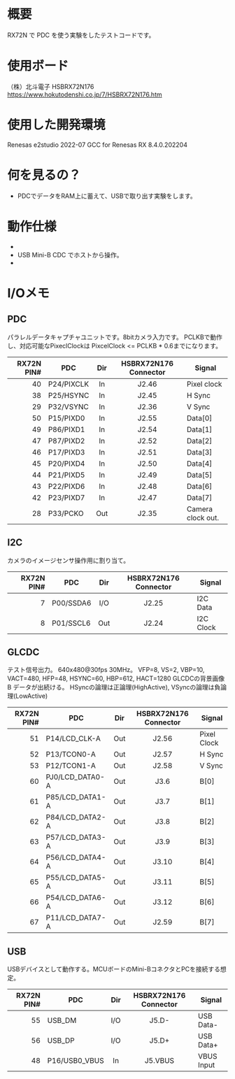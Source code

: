 # 概要

RX72N で PDC を使う実験をしたテストコードです。

# 使用ボード

（株）北斗電子 HSBRX72N176
https://www.hokutodenshi.co.jp/7/HSBRX72N176.htm

# 使用した開発環境

Renesas e2studio 2022-07
GCC for Renesas RX 8.4.0.202204

# 何を見るの？

* PDCでデータをRAM上に蓄えて、USBで取り出す実験をします。


# 動作仕様

* 
* USB Mini-B CDC でホストから操作。
* 

# I/Oメモ

## PDC

パラレルデータキャプチャユニットです。8bitカメラ入力です。
PCLKBで動作し、対応可能なPixeclClockは PixcelClock <= PCLKB * 0.6までになります。

|RX72N PIN#|PDC|Dir|HSBRX72N176 Connector|Signal|
|--:|---|:-:|:-:|---|
|40|P24/PIXCLK|In|J2.46|Pixel clock|
|38|P25/HSYNC|In|J2.45|H Sync|
|29|P32/VSYNC|In|J2.36|V Sync|
|50|P15/PIXD0|In|J2.55|Data[0]|
|49|P86/PIXD1|In|J2.54|Data[1]|
|47|P87/PIXD2|In|J2.52|Data[2]|
|46|P17/PIXD3|In|J2.51|Data[3]|
|45|P20/PIXD4|In|J2.50|Data[4]|
|44|P21/PIXD5|In|J2.49|Data[5]|
|43|P22/PIXD6|In|J2.48|Data[6]|
|42|P23/PIXD7|In|J2.47|Data[7]|
|28|P33/PCKO|Out|J2.35|Camera clock out.|

## I2C

カメラのイメージセンサ操作用に割り当て。

|RX72N PIN#|PDC|Dir|HSBRX72N176 Connector|Signal|
|--:|---|:-:|:-:|---|
|7|P00/SSDA6|I/O|J2.25|I2C Data|
|8|P01/SSCL6|Out|J2.24|I2C Clock|



## GLCDC

テスト信号出力。 640x480@30fps 30MHz。
VFP=8, VS=2, VBP=10, VACT=480,
HFP=48, HSYNC=60, HBP=612, HACT=1280
GLCDCの背景画像 B データが出続ける。
HSyncの論理は正論理(HighActive), VSyncの論理は負論理(LowActive)

|RX72N PIN#|PDC|Dir|HSBRX72N176 Connector|Signal|
|--:|---|:-:|:-:|---|
|51|P14/LCD_CLK-A|Out|J2.56|Pixel Clock|
|52|P13/TCON0-A|Out|J2.57|H Sync|
|53|P12/TCON1-A|Out|J2.58|V Sync|
|60|PJ0/LCD_DATA0-A|Out|J3.6|B[0]|
|61|P85/LCD_DATA1-A|Out|J3.7|B[1]|
|62|P84/LCD_DATA2-A|Out|J3.8|B[2]|
|63|P57/LCD_DATA3-A|Out|J3.9|B[3]|
|64|P56/LCD_DATA4-A|Out|J3.10|B[4]|
|65|P55/LCD_DATA5-A|Out|J3.11|B[5]|
|66|P54/LCD_DATA6-A|Out|J3.12|B[6]|
|67|P11/LCD_DATA7-A|Out|J2.59|B[7]|

## USB

USBデバイスとして動作する。MCUボードのMini-BコネクタとPCを接続する想定。

|RX72N PIN#|PDC|Dir|HSBRX72N176 Connector|Signal|
|--:|---|:-:|:-:|---|
|55|USB_DM|I/O|J5.D-|USB Data-|
|56|USB_DP|I/O|J5.D+|USB Data+|
|48|P16/USB0_VBUS|In|J5.VBUS|VBUS Input|


 
